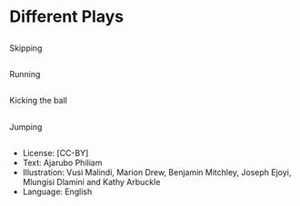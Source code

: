 # Different Plays

##
Skipping

##
Running

##
Kicking the ball

##
Jumping

##
* License: [CC-BY]
* Text: Ajarubo Philiam
* Illustration: Vusi Malindi, Marion Drew, Benjamin Mitchley, Joseph Ejoyi, Mlungisi Dlamini and Kathy Arbuckle
* Language: English
